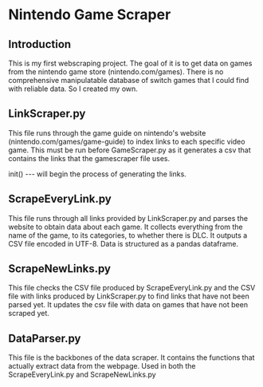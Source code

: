 # Nintendo Game Scraper

## Introduction
This is my first webscraping project. The goal of it is to get data on games from the nintendo game store (nintendo.com/games). There is no comprehensive manipulatable database of switch games that I could find with reliable data. So I created my own.

## LinkScraper.py
This file runs through the game guide on nintendo's website (nintendo.com/games/game-guide) to index links to each specific video game. This must be run before GameScraper.py as it generates a csv that contains the links that the gamescraper file uses.

init() --- will begin the process of generating the links.

## ScrapeEveryLink.py
This file runs through all links provided by LinkScraper.py and parses the website to obtain data about each game. It collects everything from the name of the game, to its categories, to whether there is DLC. It outputs a CSV file encoded in UTF-8. Data is structured as a pandas dataframe.

## ScrapeNewLinks.py
This file checks the CSV file produced by ScrapeEveryLink.py and the CSV file with links produced by LinkScraper.py to find links that have not been parsed yet. It updates the csv file with data on games that have not been scraped yet.

## DataParser.py
This file is the backbones of the data scraper. It contains the functions that actually extract data from the webpage. Used in both the ScrapeEveryLink.py and ScrapeNewLinks.py 
